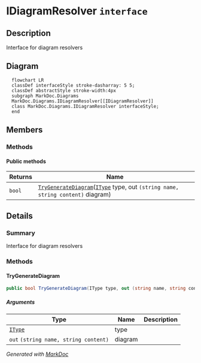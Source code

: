 # IDiagramResolver `interface`

## Description
Interface for diagram resolvers

## Diagram
```mermaid
  flowchart LR
  classDef interfaceStyle stroke-dasharray: 5 5;
  classDef abstractStyle stroke-width:4px
  subgraph MarkDoc.Diagrams
  MarkDoc.Diagrams.IDiagramResolver[[IDiagramResolver]]
  class MarkDoc.Diagrams.IDiagramResolver interfaceStyle;
  end
```

## Members
### Methods
#### Public  methods
| Returns | Name |
| --- | --- |
| `bool` | [`TryGenerateDiagram`](#trygeneratediagram)([`IType`](../members/types/IType.md) type, out `(string name, string content)` diagram) |

## Details
### Summary
Interface for diagram resolvers

### Methods
#### TryGenerateDiagram
```csharp
public bool TryGenerateDiagram(IType type, out (string name, string content) diagram)
```
##### Arguments
| Type | Name | Description |
| --- | --- | --- |
| [`IType`](../members/types/IType.md) | type |   |
| `out` `(string name, string content)` | diagram |   |

*Generated with* [*MarkDoc*](https://github.com/hailstorm75/MarkDoc.Core)
